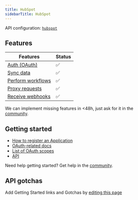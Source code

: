 ```yaml
---
title: HubSpot
sidebarTitle: HubSpot
---
```


API configuration: [`hubspot`](https://terapi.dev/providers.yaml)

## Features

| Features | Status |
| - | - |
| [Auth (OAuth)](/integrate/guides/authorize-an-api) | ✅ |
| [Sync data](/integrate/guides/sync-data-from-an-api) | ✅ |
| [Perform workflows](/integrate/guides/perform-workflows-with-an-api) | ✅ |
| [Proxy requests](/integrate/guides/proxy-requests-to-an-api) | ✅ |
| [Receive webhooks](/integrate/guides/receive-webhooks-from-an-api) | ✅ |

We can implement missing features in &lt;48h, just ask for it in the [community](https://terapi.dev/slack).

## Getting started

-   [How to register an Application](https://developers.hubspot.com/docs/api/working-with-oauth#initiating-an-integration-with-oauth-2-0)
-   [OAuth-related docs](https://developers.hubspot.com/docs/api/oauth-quickstart-guide)
-   [List of OAuth scopes](https://developers.hubspot.com/docs/api/working-with-oauth#scopes)
-   [API](https://developers.hubspot.com/docs/api/overview)

Need help getting started? Get help in the [community](https://terapi.dev/slack).

## API gotchas

Add Getting Started links and Gotchas by [editing this page]()
